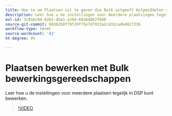 ```yaml
---
title: Hoe te om Plaatsen uit te geven die Bulk uitgeeft Hulpmiddelen voor DSP gebruiken
description: Leer hoe u de instellingen voor meerdere plaatsingen tegelijk kunt bewerken.
exl-id: 3c9abc04-0261-4ba1-a19d-68a6d862f660
source-git-commit: 00382b8f79f29f75e7d7933a2c432ca4b402733b
workflow-type: tm+mt
source-wordcount: '42'
ht-degree: 0%

---
```


# Plaatsen bewerken met Bulk bewerkingsgereedschappen

Leer hoe u de instellingen voor meerdere plaatsen tegelijk in DSP kunt bewerken.

>[!VIDEO](https://video.tv.adobe.com/v/339205)


